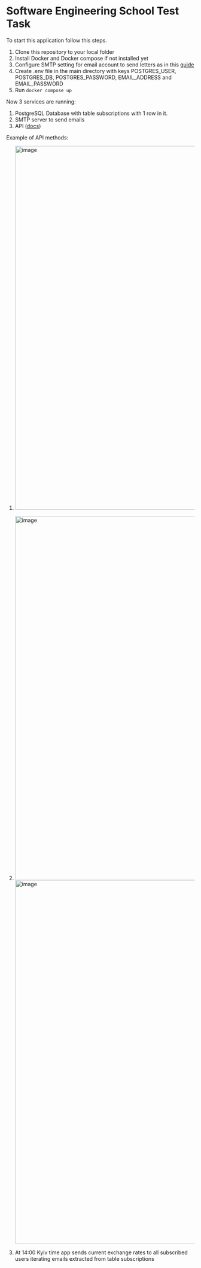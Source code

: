 # Software Engineering School Test Task

To start this application follow this steps.

  1. Clone this repository to your local folder
  2. Install Docker and Docker compose if not installed yet
  3. Configure SMTP setting for email account to send letters as in this [guide](https://www.gmass.co/blog/gmail-smtp/)
  4. Create .env file in the main directory with keys POSTGRES_USER, POSTGRES_DB, POSTGRES_PASSWORD, EMAIL_ADDRESS and EMAIL_PASSWORD
  5. Run ```docker compose up```

Now 3 services are running:
  1. PostgreSQL Database with table subscriptions with 1 row in it.
  2. SMTP server to send emails
  3. API ([docs](https://github.com/Falko05/se_school/blob/main/gses2swagger.yaml))

Example of API methods:
  1. <img width="973" alt="image" src="https://github.com/shinkaryov/SoftEngSchool/assets/81474894/c846dab5-2c8c-4c76-bcde-787496a06ca7">

  2. <img width="973" alt="image" src="https://github.com/shinkaryov/SoftEngSchool/assets/81474894/aca1b32d-fb9b-4c65-aa56-aa795e402e40"><img width="973" alt="image" src="https://github.com/shinkaryov/SoftEngSchool/assets/81474894/3566d5d9-8cce-4fdd-b212-6e11f67311ed">

  3. At 14:00 Kyiv time app sends current exchange rates to all subscribed users iterating emails extracted from table subscriptions

